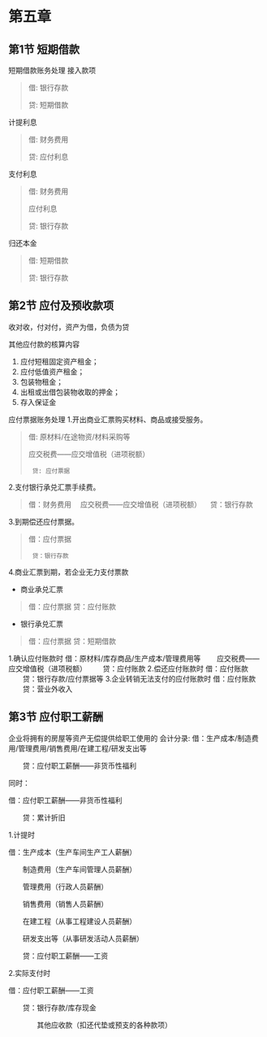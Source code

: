 # 第五章
## 第1节 短期借款

短期借款账务处理
接入款项
 > 借: 银行存款
 >
 > 	贷: 短期借款
 
计提利息
 > 借: 财务费用
 >
 > 	贷: 应付利息

支付利息
 > 借:  财务费用
 >
 > 	应付利息
 >
 > 	贷: 银行存款

归还本金
 > 借: 短期借款
 >
 > 	贷: 银行存款
 


## 第2节 应付及预收款项

收对收，付对付，资产为借，负债为贷

其他应付款的核算内容
 1. 应付短租固定资产租金；
 2. 应付低值资产租金；
 3. 包装物租金；
 4. 出租或出借包装物收取的押金；
 5. 存入保证金

应付票据账务处理
 1.开出商业汇票购买材料、商品或接受服务。
 > 借: 原材料/在途物资/材料采购等
 >
 >    应交税费——应交增值税（进项税额）
 >
 >		贷: 应付票据

 2.支付银行承兑汇票手续费。
 > 借：财务费用
 >	 应交税费——应交增值税（进项税额）
 >	 贷：银行存款

 3.到期偿还应付票据。
 > 借：应付票据
 >
 >		贷：银行存款

 4.商业汇票到期，若企业无力支付票款
  - 商业承兑汇票
  > 借：应付票据
  >		 贷：应付账款

  - 银行承兑汇票
  > 借：应付票据
  >		贷：短期借款

1.确认应付账款时
借：原材料/库存商品/生产成本/管理费用等
  应交税费——应交增值税（进项税额）
  贷：应付账款
2.偿还应付账款时
借：应付账款
  贷：银行存款/应付票据等
3.企业转销无法支付的应付账款时
借：应付账款
  贷：营业外收入

## 第3节 应付职工薪酬

企业将拥有的房屋等资产无偿提供给职工使用的
会计分录:
借：生产成本/制造费用/管理费用/销售费用/在建工程/研发支出等

　　贷：应付职工薪酬——非货币性福利

同时：

借：应付职工薪酬——非货币性福利

　　贷：累计折旧


1.计提时

借：生产成本（生产车间生产工人薪酬）

  制造费用（生产车间管理人员薪酬）

  管理费用（行政人员薪酬）

  销售费用（销售人员薪酬）

  在建工程（从事工程建设人员薪酬）

  研发支出等（从事研发活动人员薪酬）

  贷：应付职工薪酬——工资

2.实际支付时

借：应付职工薪酬——工资

  贷：银行存款/库存现金

    其他应收款（扣还代垫或预支的各种款项）

